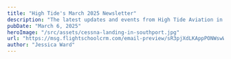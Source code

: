 ```yaml
---
title: "High Tide's March 2025 Newsletter"
description: "The latest updates and events from High Tide Aviation in March 2025."
pubDate: "March 6, 2025"
heroImage: "/src/assets/cessna-landing-in-southport.jpg"
url: "https://msg.flightschoolcrm.com/email-preview/sR3pjXdLKAppPONWswW9/CUYSwwphqL6MxLH0lLQN?time_stamp=1741277864494"
author: "Jessica Ward"
---
```

